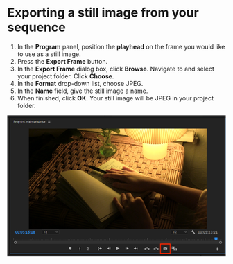 # Exporting a still image from your sequence

1. In the **Program** panel, position the **playhead** on the frame you would like to use as a still image.
2. Press the **Export Frame** button.
3. In the **Export Frame** dialog box, click **Browse**. Navigate to and select your project folder. Click **Choose**.
4. In the **Format** drop-down list, choose JPEG.
5. In the **Name** field, give the still image a name.&#x20;
6. When finished, click **OK**. Your still image will be JPEG in your project folder.

![Exporting a still image from the Program monitor.](../.gitbook/assets/exporting-a-still-image.PNG)
